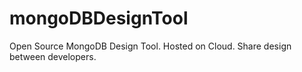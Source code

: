 # mongoDBDesignTool
Open Source MongoDB Design Tool. Hosted on Cloud. Share design between developers.
